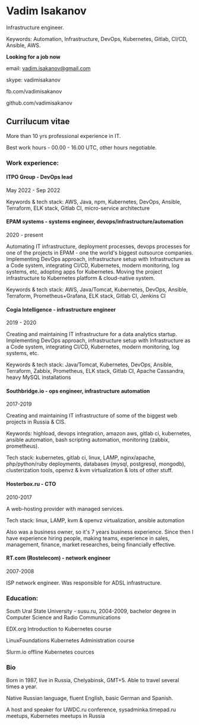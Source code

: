 # Vadim Isakanov
Infrastructure engineer.

Keywords: Automation, Infrastructure, DevOps, Kubernetes, Gitlab, CI/CD, Ansible, AWS.

**Looking for a job now**

email: vadim.isakanov@gmail.com

skype: vadimisakanov

fb.com/vadimisakanov

github.com/vadimisakanov

## Currilucum vitae

More than 10 yrs professional experience in IT.

Best work hours - 00.00 - 16.00 UTC, other hours negotiable.

### Work experience:

#### ITPO Group - DevOps lead

May 2022 - Sep 2022

Keywords & tech stack: AWS, Java, npm, Kubernetes, DevOps, Ansible, Terraform, ELK stack, Gitlab CI, micro-service architecture

#### EPAM systems - systems engineer, devops/infrastructure/automation

2020 - present

Automating IT infrastructure, deployment processes, devops processes for one of the projects in EPAM - one the world's biggest outsource companies.
Implementing DevOps approach, infrastructure setup with Infrastructure as a Code system, integrating CI/CD, Kubernetes, modern monitoring, log systems, etc, adopting apps for Kubernetes. Moving the project infrastructure to Kubernetes platform & cloud-native system.

Keywords & tech stack: AWS, Java/Tomcat, Kubernetes, DevOps, Ansible, Terraform, Prometheus+Grafana, ELK stack, Gitlab CI, Jenkins CI

#### Cogia Intelligence - infrastructure engineer

2019 - 2020

Creating and maintaining IT infrastructure for a data analytics startup.
Implementing DevOps approach, infrastructure setup with Infrastructure as a Code system, integrating CI/CD, Kubernetes, modern monitoring, log systems, etc.

Keywords & tech stack: Java/Tomcat, Kubernetes, DevOps, Ansible, Terraform, Zabbix, Prometheus, ELK stack, Gitlab CI, Apache Cassandra, heavy MySQL installations

#### Southbridge.io - ops engineer, infrastructure automation

2017-2019

Creating and maintaining IT infrastructure of some of the biggest web projects in Russia & CIS.

Keywords: highload, devops integration, amazon aws, gitlab ci, kubernetes, ansible automation, bash scripting automation, monitoring (zabbix, prometheus).

Tech stack: kubernetes, gitlab ci, linux, LAMP, nginx/apache, php/python/ruby deployments, databases (mysql, postgresql, mongodb), clusterization tools, openvz & kvm virtualization & lots of other stuff.

#### Hosterbox.ru - CTO

2010-2017

A web-hosting provider with managed services.

Tech stack: linux, LAMP, kvm & openvz virtualization, ansible automation

Also was a business owner, so it's 7 years business experience. Since then I have experience hiring people, making teams, experience in sales, management, finance, market researches, being financially effective.

#### RT.com (Rostelecom) - network engineer

2007-2008

ISP network engineer. Was responsible for ADSL infrastructure.

### Education:

South Ural State University - susu.ru, 2004-2009, bachelor degree in Computer Science and Radio Communications

EDX.org Introduction to Kubernetes course

LinuxFoundations Kubernetes Administration course

Slurm.io offline Kubernetes cources

### Bio

Born in 1987, live in Russia, Chelyabinsk, GMT+5. Able to travel several times a year.

Native Russian language, fluent English, basic German and Spanish.

A host and speaker for UWDC.ru conference, sysadminka.timepad.ru meetups, Kubernetes meetups in Russia
